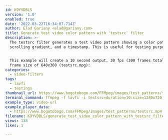 ```yaml
---
id: K9YVDBLS
version: '1.0'
enabled: true
date: '2022-03-22T16:34:07.714Z'
author: Elad Gariany <elad@gariany.com>
title: Generate test video color pattern with 'testsrc' filter
description: >-
  The testsrc filter generates a test video pattern showing a color pattern, a
  scrolling gradient, and a timestamp. This is useful for testing purposes.


  This example will create a 10 second output, 30 fps (300 frames total), with a
  frame size of 640x360 (testsrc.mpg):
categories:
  - video-filters
tags:
  - lavfi
  - testings
thumbnail_url: https://www.bogotobogo.com/FFMpeg/images/test_patterns/testsrc010.png
terminal_command: ffmpeg -f lavfi -i testsrc=duration=10:size=1280x720:rate=30 testsrc.mpg
example_type: video-url
example_player_data:
  - https://www.bogotobogo.com/FFMpeg/images/test_patterns/testsrc.mp4
filename: K9YVDBLS/generate_test_video_color_pattern_with_testsrc_filter.md
views: 138
likes: 1

---
```

